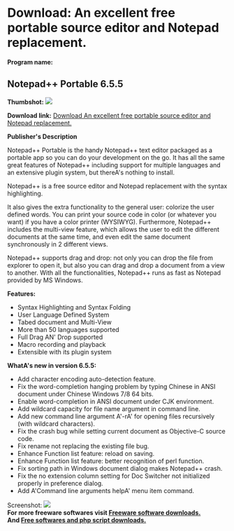 # Download: An excellent free portable source editor and Notepad replacement.

**Program name:**

## Notepad++ Portable 6.5.5

  
**Thumbshot:** ![](http://www.freewarefiles.com/screenshot/notepadplusportable_md.gif)   
  
**Download link:** [Download An excellent free portable source editor and Notepad replacement.](http://freesoftwares.boysofts.com/Notepad-Portable_program_34101.html)  
  


**Publisher's Description**  
  


Notepad++ Portable is the handy Notepad++ text editor packaged as a portable app so you can do your development on the go. It has all the same great features of Notepad++ including support for multiple languages and an extensive plugin system, but thereA's nothing to install. 

Notepad++ is a free source editor and Notepad replacement with the syntax highlighting. 

It also gives the extra functionality to the general user: colorize the user defined words. You can print your source code in color (or whatever you want) if you have a color printer (WYSIWYG). Furthermore, Notepad++ includes the multi-view feature, which allows the user to edit the different documents at the same time, and even edit the same document synchronously in 2 different views. 

Notepad++ supports drag and drop: not only you can drop the file from explorer to open it, but also you can drag and drop a document from a view to another. With all the functionalities, Notepad++ runs as fast as Notepad provided by MS Windows. 

**Features:**

  * Syntax Highlighting and Syntax Folding 
  * User Language Defined System 
  * Tabed document and Multi-View 
  * More than 50 languages supported 
  * Full Drag AN' Drop supported 
  * Macro recording and playback 
  * Extensible with its plugin system 

**WhatA's new in version 6.5.5:**

  * Add character encoding auto-detection feature. 
  * Fix the word-completion hanging problem by typing Chinese in ANSI document under Chinese Windows 7/8 64 bits. 
  * Enable word-completion in ANSI document under CJK environment. 
  * Add wildcard capacity for file name argument in command line. 
  * Add new command line argument A'-rA' for opening files recursively (with wildcard characters). 
  * Fix the crash bug while setting current document as Objective-C source code. 
  * Fix rename not replacing the existing file bug. 
  * Enhance Function list feature: reload on saving. 
  * Enhance Function list feature: better recognition of perl function. 
  * Fix sorting path in Windows document dialog makes Notepad++ crash. 
  * Fix the no extension column setting for Doc Switcher not initialized properly in preference dialog. 
  * Add A'Command line arguments helpA' menu item command. 

  
  
Screenshot: ![](http://www.freewarefiles.com/screenshot/notepadplusportable.gif)   
**For more freeware softwares visit [Freeware software downloads.](http://freesoftwares.boysofts.com/)**   
**And [Free softwares and php script downloads.](http://www.boysofts.com/)**
